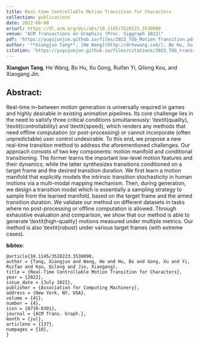 ```yaml
---
title: Real-time Controllable Motion Transition for Characters
collection: publications
date: 2022-08-08
oriurl: https://dl.acm.org/doi/abs/10.1145/3528223.3530090
venue: "ACM Transactions on Graphics (Proc. Siggraph 2022)" 
pdf: 'https://yuyujunjun.github.io/files/2022_TOG_Motion_Transition.pdf'
author: '**Xiangjun Tang**, [He Wang](http://drhewang.com/), Bo Hu, Xu Gong, Ruifan Yi, Qilong Kou, [Xiaogang Jin](http://www.cad.zju.edu.cn/home/jin/).'
citation: 'https://yuyujunjun.github.io/files/citations/2022_TOG_transition.txt'
---
```




**Xiangjun Tang**, He Wang, Bo Hu, Xu Gong, Ruifan Yi, Qilong Kou, and Xiaogang Jin.



## Abstract:

Real-time in-between motion generation is universally required in games and highly desirable in existing animation pipelines. Its core challenge lies in the need to satisfy three critical conditions simultaneously: \textit{quality}, \textit{controllability} and \textit{speed}, which renders any methods that need offline computation (or post-processing) or cannot incorporate (often unpredictable) user control undesirable. To this end, we propose a new real-time transition method to address the aforementioned challenges. Our approach consists of two key components: motion manifold and conditional transitioning. The former learns the important low-level motion features and their dynamics; while the latter synthesizes transitions conditioned on a target frame and the desired transition duration. We first learn a motion manifold that explicitly models the intrinsic transition stochasticity in human motions via a multi-modal mapping mechanism. Then, during generation, we design a transition model which is essentially a sampling strategy to sample from the learned manifold, based on the target frame and the aimed transition duration. We validate our method on different datasets in tasks where no post-processing or offline computation is allowed. Through exhaustive evaluation and comparison, we show that our method is able to generate \textit{high-quality} motions measured under multiple metrics. Our method is also \textit{robust} under various target frames (with extreme cases). 

**bibtex:**

```
@article{10.1145/3528223.3530090,
author = {Tang, Xiangjun and Wang, He and Hu, Bo and Gong, Xu and Yi, Ruifan and Kou, Qilong and Jin, Xiaogang},
title = {Real-Time Controllable Motion Transition for Characters},
year = {2022},
issue_date = {July 2022},
publisher = {Association for Computing Machinery},
address = {New York, NY, USA},
volume = {41},
number = {4},
issn = {0730-0301},
journal = {ACM Trans. Graph.},
month = {jul},
articleno = {137},
numpages = {10},
}

```
